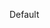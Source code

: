 <el-button>Default</el-button>
<script setup>
import { h, ref } from 'vue'

const RedDiv = (_, ctx) => h(
  'div',
  {
    class: 'red-div',
  },
  ctx.slots.default()
)
const msg = 'Markdown 中的 Vue'
const count = ref(0)
</script>

<style>
</style>